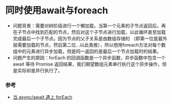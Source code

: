 # 同时使用await与foreach
- 问题背景：需要对树阶级进行一个懒加载，当第一个元素的子节点返回后，再在子节点中找到匹配的节点，然后对这个子节点进行加载，以此循环直至加载完成最后一个子节点。因为节点的父子关系是由数组存储的
（即第一位是最外层需要加载的节点，然后第二位...以此类推），所以想用foreach方法对每个数组中的元素进行异步加载，但是同一返回的是最后一个节点加载时的结果。
- 问题产生的原因：forEach 的回调函数是一个异步函数，异步函数中包含一个 await 等待 Promise 返回结果，我们期望数组元素串行执行这个异步操作，但是实际却是并行执行了。

### 参考
   - [当 async/await 遇上 forEach](http://objcer.com/2017/10/12/async-await-with-forEach/)
